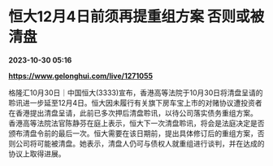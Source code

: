 # 恒大12月4日前须再提重组方案 否则或被清盘

**2023-10-30 05:16**

**https://www.gelonghui.com/live/1271055**

格隆汇10月30日｜中国恒大(3333)宣布，香港高等法院于10月30日将清盘呈请的聆讯进一步延至12月4日。恒大因未履行有关旗下房车宝上市的对赌协议遭投资者在香港提出清盘呈请，此前已多次押后清盘聆讯，以待公司落实债务重组方案。 香港高等法院法官陈静芬在庭上表示，恒大下一次清盘聆讯，将会是法庭决定是否颁布清盘令前的最后一次。恒大需要在该日期前，提出具体修订后的重组方案，否则公司将可能被清盘。她表示，清盘人仍可与债权人就重组进行谈判，并在达成的协议上取得进展。